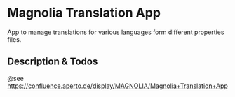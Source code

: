 # Magnolia Translation App #
App to manage translations for various languages form different properties files.

## Description & Todos ##
@see https://confluence.aperto.de/display/MAGNOLIA/Magnolia+Translation+App